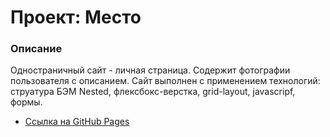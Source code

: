 # Проект: Место

### Описание

Одностраничный сайт - личная страница. Содержит фотографии пользователя с описанием. Сайт выполнен с применением технологий: струатура БЭМ Nested, флексбокс-верстка, grid-layout, javascripf, формы. 


* [Ссылка на GitHub Pages](https://valeriaglazunova.github.io/mesto/index.html)



